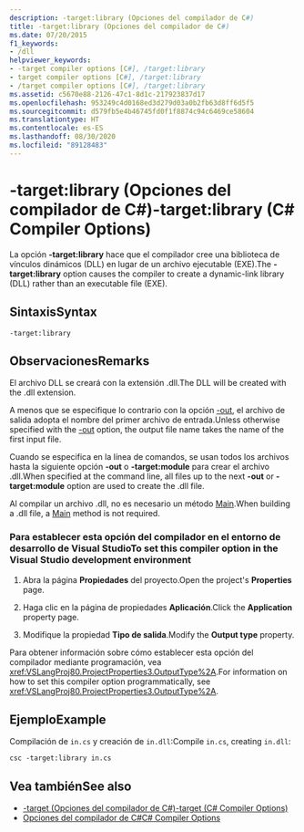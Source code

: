 ```yaml
---
description: -target:library (Opciones del compilador de C#)
title: -target:library (Opciones del compilador de C#)
ms.date: 07/20/2015
f1_keywords:
- /dll
helpviewer_keywords:
- -target compiler options [C#], /target:library
- target compiler options [C#], /target:library
- /target compiler options [C#], /target:library
ms.assetid: c5670e88-2126-47c1-8d1c-217923837d17
ms.openlocfilehash: 953249c4d0168ed3d279d03a0b2fb63d8ff6d5f5
ms.sourcegitcommit: d579fb5e4b46745fd0f1f8874c94c6469ce58604
ms.translationtype: HT
ms.contentlocale: es-ES
ms.lasthandoff: 08/30/2020
ms.locfileid: "89128483"
---
```

# <a name="-targetlibrary-c-compiler-options"></a><span data-ttu-id="e4689-103">-target:library (Opciones del compilador de C#)</span><span class="sxs-lookup"><span data-stu-id="e4689-103">-target:library (C# Compiler Options)</span></span>
<span data-ttu-id="e4689-104">La opción **-target:library** hace que el compilador cree una biblioteca de vínculos dinámicos (DLL) en lugar de un archivo ejecutable (EXE).</span><span class="sxs-lookup"><span data-stu-id="e4689-104">The **-target:library** option causes the compiler to create a dynamic-link library (DLL) rather than an executable file (EXE).</span></span>  
  
## <a name="syntax"></a><span data-ttu-id="e4689-105">Sintaxis</span><span class="sxs-lookup"><span data-stu-id="e4689-105">Syntax</span></span>  
  
```console  
-target:library  
```  
  
## <a name="remarks"></a><span data-ttu-id="e4689-106">Observaciones</span><span class="sxs-lookup"><span data-stu-id="e4689-106">Remarks</span></span>  
 <span data-ttu-id="e4689-107">El archivo DLL se creará con la extensión .dll.</span><span class="sxs-lookup"><span data-stu-id="e4689-107">The DLL will be created with the .dll extension.</span></span>  
  
 <span data-ttu-id="e4689-108">A menos que se especifique lo contrario con la opción [-out](./out-compiler-option.md), el archivo de salida adopta el nombre del primer archivo de entrada.</span><span class="sxs-lookup"><span data-stu-id="e4689-108">Unless otherwise specified with the [-out](./out-compiler-option.md) option, the output file name takes the name of the first input file.</span></span>  
  
 <span data-ttu-id="e4689-109">Cuando se especifica en la línea de comandos, se usan todos los archivos hasta la siguiente opción **-out** o **-target:module** para crear el archivo .dll.</span><span class="sxs-lookup"><span data-stu-id="e4689-109">When specified at the command line, all files up to the next **-out** or **-target:module** option are used to create the .dll file.</span></span>  
  
 <span data-ttu-id="e4689-110">Al compilar un archivo .dll, no es necesario un método [Main](../../programming-guide/main-and-command-args/index.md).</span><span class="sxs-lookup"><span data-stu-id="e4689-110">When building a .dll file, a [Main](../../programming-guide/main-and-command-args/index.md) method is not required.</span></span>  
  
### <a name="to-set-this-compiler-option-in-the-visual-studio-development-environment"></a><span data-ttu-id="e4689-111">Para establecer esta opción del compilador en el entorno de desarrollo de Visual Studio</span><span class="sxs-lookup"><span data-stu-id="e4689-111">To set this compiler option in the Visual Studio development environment</span></span>  
  
1. <span data-ttu-id="e4689-112">Abra la página **Propiedades** del proyecto.</span><span class="sxs-lookup"><span data-stu-id="e4689-112">Open the project's **Properties** page.</span></span>  
  
2. <span data-ttu-id="e4689-113">Haga clic en la página de propiedades **Aplicación**.</span><span class="sxs-lookup"><span data-stu-id="e4689-113">Click the **Application** property page.</span></span>  
  
3. <span data-ttu-id="e4689-114">Modifique la propiedad **Tipo de salida**.</span><span class="sxs-lookup"><span data-stu-id="e4689-114">Modify the **Output type** property.</span></span>  
  
 <span data-ttu-id="e4689-115">Para obtener información sobre cómo establecer esta opción del compilador mediante programación, vea <xref:VSLangProj80.ProjectProperties3.OutputType%2A>.</span><span class="sxs-lookup"><span data-stu-id="e4689-115">For information on how to set this compiler option programmatically, see <xref:VSLangProj80.ProjectProperties3.OutputType%2A>.</span></span>  
  
## <a name="example"></a><span data-ttu-id="e4689-116">Ejemplo</span><span class="sxs-lookup"><span data-stu-id="e4689-116">Example</span></span>  
 <span data-ttu-id="e4689-117">Compilación de `in.cs` y creación de `in.dll`:</span><span class="sxs-lookup"><span data-stu-id="e4689-117">Compile `in.cs`, creating `in.dll`:</span></span>  
  
```console  
csc -target:library in.cs  
```  
  
## <a name="see-also"></a><span data-ttu-id="e4689-118">Vea también</span><span class="sxs-lookup"><span data-stu-id="e4689-118">See also</span></span>

- [<span data-ttu-id="e4689-119">-target (Opciones del compilador de C#)</span><span class="sxs-lookup"><span data-stu-id="e4689-119">-target (C# Compiler Options)</span></span>](./target-compiler-option.md)
- [<span data-ttu-id="e4689-120">Opciones del compilador de C#</span><span class="sxs-lookup"><span data-stu-id="e4689-120">C# Compiler Options</span></span>](./index.md)
